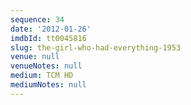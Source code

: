 ```yaml
---
sequence: 34
date: '2012-01-26'
imdbId: tt0045816
slug: the-girl-who-had-everything-1953
venue: null
venueNotes: null
medium: TCM HD
mediumNotes: null
---
```


